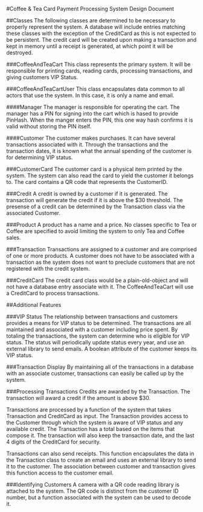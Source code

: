 #Coffee & Tea Card Payment Processing System Design Document

##Classes
The following classes are determined to be necessary to properly represent the system.  A database will include entries matching these classes with the exception of the CreditCard as this is not expected to be persistent.  The credit card will be created upon making a transaction and kept in memory until a receipt is generated, at which point it will be destroyed.  

###CoffeeAndTeaCart
This class represents the primary system.  It will be responsible for printing cards, reading cards, processing transactions, and giving customers VIP Status.  

###CoffeeAndTeaCartUser
This class encapsulates data common to all actors that use the system.  In this case, it is only a name and email.

####Manager
The manager is responsible for operating the cart.  The manager has a PIN for signing into the cart which is hased to provide PinHash.  When the manger enters the PIN, this one way hash confirms it is valid without storing the PIN itself.  

####Customer
The customer makes purchases.  It can have several transactions associated with it.  Through the transactions and the transaction dates, it is known what the annual spending of the customer is for determining VIP status.  

###CustomerCard
The customer card is a physical item printed by the system.  The system can also read the card to yield the customer it belongs to.  The card contains a QR code that represents the CustomerID.

###Credit
A credit is owned by a customer if it is generated. The transaction will generate the credit if it is above the $30 threshold.  The presense of a credit can be determined by the Transaction class via the associated Customer.  

###Product
A product has a name and a price.  No classes specific to Tea or Coffee are specified to avoid limiting the system to only Tea and Coffee sales.  

###Transaction
Transactions are assigned to a customer and are comprised of one or more products.  A customer does not have to be associated with a transaction as the system does not want to preclude customers that are not registered with the credit system. 

###CreditCard
The credit card class would be a plain-old-object and will not have a database entry associate with it.  The CoffeeAndTeaCart will use a CreditCard to process transactions.

##Additional Features

###VIP Status
The relationship between transactions and customers provides a means for VIP status to be determined.  The transactions are all maintained and associated with a customer including price spent.  By totaling the transactions, the system can determine who is eligible for VIP status.  The status will periodically update status every year, and use an external library to send emails.  A boolean attribute of the customer keeps its VIP status.  

###Transaction Display
By maintaining all of the transactions in a database with an associate customer, transactions can easily be called up by the system.

###Processing Transactions
Credits are awarded by the Transaction.  The transaction will award a credit if the amount is above $30.  

Transactions are processed by a function of the system that takes Transaction and CreditCard as input.  The Transaction provides access to the Customer through which the system is aware of VIP status and any available credit.  The Transaction has a total based on the items that compose it. The transaction will also keep the transaction date, and the last 4 digits of the CreditCard for security.  

Transactions can also send receipts.  This function encapsulates the data in the Transaction class to create an email and uses an external library to send it to the customer.  The association between customer and transaction gives this function access to the customer email.  

###Identifying Customers
A camera with a QR code reading library is attached to the system.  The QR code is distinct from the customer ID number, but a function associated with the system can be used to decode it.  
